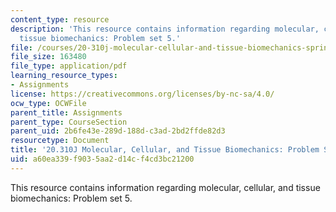 ```yaml
---
content_type: resource
description: 'This resource contains information regarding molecular, cellular, and
  tissue biomechanics: Problem set 5.'
file: /courses/20-310j-molecular-cellular-and-tissue-biomechanics-spring-2015/a60ea339f9035aa2d14cf4cd3bc21200_MIT20_310JS15_PS5.pdf
file_size: 163480
file_type: application/pdf
learning_resource_types:
- Assignments
license: https://creativecommons.org/licenses/by-nc-sa/4.0/
ocw_type: OCWFile
parent_title: Assignments
parent_type: CourseSection
parent_uid: 2b6fe43e-289d-188d-c3ad-2bd2ffde82d3
resourcetype: Document
title: '20.310J Molecular, Cellular, and Tissue Biomechanics: Problem Set 5'
uid: a60ea339-f903-5aa2-d14c-f4cd3bc21200
---
```

This resource contains information regarding molecular, cellular, and tissue biomechanics: Problem set 5.